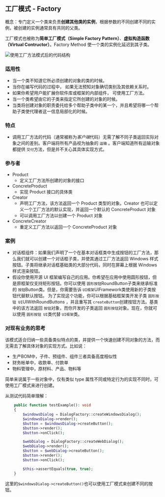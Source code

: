 ## 工厂模式 - Factory

概念：专门定义一个类来负责**创建其他类的实例**，根据参数的不同创建不同的实例，被创建的实例通常具有共同的父类。

工厂模式也被称为**简单工厂模式（Simple Factory Pattern）**、**虚拟构造函数（Virtual Contructor）**。Factory Method 使一个类的实例化延迟到其子类。

![使用工厂方法模式后的代码结构](assets/设计模式/solution3-zh.png)

### 适用性

- 当一个类不知道它所必须创建的对象的类的时候。
- 当你在编写代码的过程中， 如果无法预知对象确切类别及其依赖关系时。
- 如果你希望用户能扩展你软件库或框架的内部组件， 可使用工厂方法。
- 当一个类希望由它的子类来指定它所创建的对象的时候。
- 当类将创建对象的职责委托给多个帮助子类中的某一个，并且希望将哪一个帮助子类使代理者这一信息局部化的时候。

### 特点

- 调用工厂方法的代码（通常被称为*客户端*代码）无需了解不同子类返回实际对象之间的差别。客户端将所有产品视为抽象的 `运输` 。客户端知道所有运输对象都提供 `交付`方法，但是并不关心其具体实现方式。

### 参与者

- Product
    - 定义工厂方法所创建的对象的接口
- ConcreteProduct
    - 实现 Product 接口的具体类
- Creator
    - 声明工厂方法，该方法返回一个 Product 类型的对象。Creator 也可以定义一个工厂方法的默认实现，并返回一个默认的 ConcreteProduct 对象
    - 可以调用工厂方法以创建一个 Product 对象
- ConcreteCreator
    - 重定义工厂方法以返回一个 ConcreteProduct 对象

### 案例

- 对话框组件：如果我们声明了一个在基本对话框类中生成按钮的工厂方法，那么我们就可以创建一个对话框子类，并使其通过工厂方法返回 Windows 样式按钮。子类将继承对话框基础类的大部分代码，同时在屏幕上根据 Windows 样式渲染按钮。
- 假设你使用开源 UI 框架编写自己的应用。你希望在应用中使用圆形按钮，但是原框架仅支持矩形按钮。你可以使用 `圆形按钮`Round­Button子类来继承标准的 `按钮`Button类。但是，你需要告诉 `UI框架`UIFramework类使用新的子类按钮代替默认按钮。 为了实现这个功能，你可以根据基础框架类开发子类 `圆形按钮 UI`UIWith­Round­Buttons ，并且重写其 `create­Button`创建按钮方法。基类中的该方法返回 `按钮`对象，而你开发的子类返回 `圆形按钮`对象。现在，你就可以使用 `圆形按钮 UI`类代替 `UI框架`类。

### 对现有业务的思考

该模式适合归纳一些具备类似特点的类，并提供一个快速创建不同对象的方法，而无需去了解具体对象的实现方式。比如说：

- 生产BOM中，子件、预组件、组件三者具备高度相似性
- 财务帐单中，收款单、付款单
- 物料管理中，原材料、产品、物料等

简单来说属于一些对象中，仅有类似 type 属性不同或特定行为的实现不同时，可使用工厂模式来进行创建。

从测试代码简单理解：

```php
    public function testExample(): void
    {
        $windowsDialog = DialogFactory::createWindowsDialog();
        $windowsDialog->render();
        $button = $windowsDialog->createButton();
        $button->render();
        $button->onClick();

        $webDialog = DialogFactory::createWebDialog();
        $webDialog->render();
        $button = $webDialog->createButton();
        $button->render();
        $button->onClick();

        $this->assertEquals(true, true);
    }
```

这里的`$windowsDialog->createButton()`也可以使用工厂模式来创建不同的按钮。
